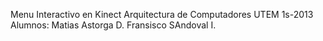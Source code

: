 Menu Interactivo en Kinect
Arquitectura de Computadores UTEM 1s-2013
Alumnos: Matias Astorga D.
         Fransisco SAndoval I.
